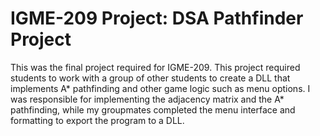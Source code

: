 # IGME-209 Project: DSA Pathfinder Project
This was the final project required for IGME-209. This project required students to work with a group of other students to create a DLL that implements A* pathfinding and other game logic such as menu options. I was responsible for implementing the adjacency matrix and the A* pathfinding, while my groupmates completed the menu interface and formatting to export the program to a DLL.  
